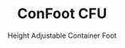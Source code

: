 ---
title: "ConFoot CFU"
subtitle: "Height Adjustable Container Foot"
mainImage: "/images/products/confoot-leg-cfu-main.jpg"
gallery:
  - "/images/products/confoot-leg-cfu-1.jpg"
  - "/images/products/confoot-leg-cfu-2.jpg"
  - "/images/products/confoot-leg-cfu-3.jpg"
shortDescription: "ConFoot CFU is a height adjustable container foot that allows you to adjust container height from ground level to 1.5 meter, with no additional equipment needed for container handling."
technicalDescription: "The ConFoot CFU is engineered with high-grade steel and features our patented locking mechanism for secure attachment to container corner castings. It allows flexible use of containers in different environments and for various purposes."
videoID: "HDhFIRA-oZU"
faq:
  - question: "What is ConFoot CFU?"
    answer: |
      ConFoot CFU is a height adjustable container foot that allows you to adjust container height from ground level to 1.5 meter, with no additional equipment needed for container handling.
  - question: "How does ConFoot CFU work?"
    answer: |
      The ConFoot CFU attaches directly to container corner castings, providing a stable base for loading, unloading, and temporary storage. Its adjustable design ensures flexibility in positioning containers at the optimal height for your specific needs. The system consists of several parts with individual piece weight under 25 kg, making it manageable for operators to handle, while the total leg weight when assembled is 46 kg. The straightforward attachment mechanism allows for quick deployment and removal, significantly reducing the time and resources needed for container handling operations.
specifications:
  - name: "Weight"
    value: "46 kg when assembled (individual piece weight under 25 kg)"
  - name: "Load capacity"
    value: "20 tons"
  - name: "Adjustment range"
    value: "0–1,500 mm"
  - name: "Material"
    value: "High-grade steel"
price: "6.300 EUR"
priceVAT: "7.623 EUR"
pricingNotes: "Volume discounts available. Contact us for custom quotes."
buyLink: "/contact"
howToUse: |
  1. Position the CFU under the container corner
  2. Engage the locking mechanism
  3. Adjust the height as needed (from ground level to over a meter)
  4. Verify secure attachment
  5. Repeat for all required corners
benefits:
  - title: "No Additional Equipment Needed"
    description: "Complete container handling with only CFU container legs, eliminating the need for heavy machinery"
  - title: "Height Adjustment"
    description: "Easily adjust container height from ground level to over a meter (0-1,500 mm)"
  - title: "Manageable Weight"
    description: "Consists of several parts with individual piece weight under 25 kg, making it easier to handle"
  - title: "Versatile Applications"
    description: "Suitable for various industries including transport companies, defense forces, production facilities, retail chains, ports, and humanitarian aid"
  - title: "Flexible Usage"
    description: "Allows flexible use of containers in different environments and for various purposes"
  - title: "Enhanced Workflow"
    description: "Streamlines container handling processes, improving operational efficiency"
articleContent: |
  ## What is ConFoot CFU?

  ConFoot CFU is a height-adjustable container foot solution designed to provide maximum versatility and flexibility in container handling. This innovative system allows you to adjust container height from ground level to over a meter (0-1,500 mm), with no additional equipment needed for container handling. The CFU model stands out for its ability to work with standard shipping containers in various environments and for different purposes, making it an ideal choice for businesses across multiple industries.

  ## How It Works

  The ConFoot CFU attaches directly to container corner castings, providing a stable base for loading, unloading, and temporary storage. Its adjustable design ensures flexibility in positioning containers at the optimal height for your specific needs. The system consists of several parts with individual piece weight under 25 kg, making it manageable for operators to handle, while the total leg weight when assembled is 46 kg. The straightforward attachment mechanism allows for quick deployment and removal, significantly reducing the time and resources needed for container handling operations.

  ## Applications of ConFoot CFU

  ### Transport Companies
  ConFoot CFU excels in transport operations where height adjustment and flexibility are required. Transport companies can use CFU legs to easily load, unload, and position containers without the need for additional heavy machinery, streamlining operations and reducing equipment costs.

  ### Defense Forces
  For defense forces, the CFU provides a portable and versatile solution for rapidly deploying container-based facilities in various terrains and environments. The height adjustment capability allows for optimal positioning even on uneven ground.

  ### Production Facilities
  Manufacturing facilities benefit from the CFU's ability to create flexible production layouts with adjustable container heights. By enabling containers to be positioned precisely where needed and at the right height, the system facilitates efficient production workflows and inventory management.

  ### Retail Chains
  Retail operations can utilize CFU legs for temporary or seasonal storage solutions, with the ability to adjust container heights to match loading docks or other infrastructure requirements.

  ### Ports
  In port environments, the CFU provides flexibility for container handling and temporary storage, allowing for efficient use of space and resources without relying solely on heavy lifting equipment.

  ### Humanitarian Aid
  For humanitarian aid operations, the CFU offers a practical solution for rapidly deploying container-based facilities in challenging environments, with the ability to adjust heights to accommodate various terrains and operational needs.

  ## Advantages of ConFoot CFU

  ### No Additional Equipment Required
  The CFU eliminates the need for cranes, forklifts, or other heavy machinery for container handling, reducing operational costs and dependencies on specialized equipment.

  ### Height Adjustment Capability
  With an adjustment range of 0-1,500 mm, the CFU provides unparalleled flexibility in positioning containers at the optimal height for various applications and environments.

  ### Manageable Weight
  Despite its robust construction and 20-ton load capacity, the CFU is designed with operator handling in mind. Individual components weigh less than 25 kg, making assembly and positioning manageable for operators.

  ### Versatile Applications
  The CFU's design makes it suitable for a wide range of industries and applications, from logistics and manufacturing to defense and humanitarian aid.

  ### Operational Flexibility
  By enabling containers to be used in different environments and for various purposes, the CFU expands the utility of standard shipping containers beyond traditional transport and storage roles.

  ## Technical Specifications

  - **Load Capacity:** 20 tons
  - **Total Weight:** 46 kg when assembled
  - **Component Weight:** Individual pieces under 25 kg
  - **Adjustment Range:** 0–1,500 mm
  - **Material:** High-grade steel with durable finish
  - **Compatibility:** Standard shipping container corner castings

  The ConFoot CFU represents a significant advancement in container handling technology, offering a solution that combines height adjustability, versatility, and operational simplicity in a single product.
---